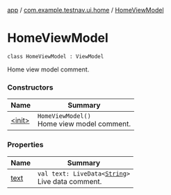 [app](../../index.md) / [com.example.testnav.ui.home](../index.md) / [HomeViewModel](./index.md)

# HomeViewModel

`class HomeViewModel : ViewModel`

Home view model comment.

### Constructors

| Name | Summary |
|---|---|
| [&lt;init&gt;](-init-.md) | `HomeViewModel()`<br>Home view model comment. |

### Properties

| Name | Summary |
|---|---|
| [text](text.md) | `val text: LiveData<`[`String`](https://kotlinlang.org/api/latest/jvm/stdlib/kotlin/-string/index.html)`>`<br>Live data comment. |
